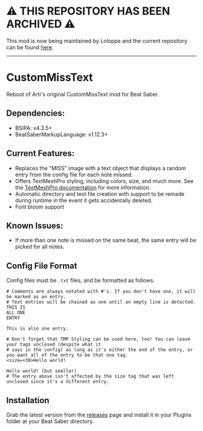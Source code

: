 # ⚠️ THIS REPOSITORY HAS BEEN ARCHIVED ⚠️  
This mod is now being maintained by Loloppe and the current repository can be found [here](https://github.com/Loloppe/CustomMissText).

---
# CustomMissText
Reboot of Arti's original CustomMissText mod for Beat Saber.

## Dependencies:
* BSIPA: v4.3.5+
* BeatSaberMarkupLanguage: v1.12.3+

## Current Features:
* Replaces the "MISS" image with a text object that displays a random entry from the config file for each note missed.
* Offers TextMeshPro styling, including colors, size, and much more. See the [TextMeshPro documentation](http://digitalnativestudios.com/textmeshpro/docs/rich-text/ "TextMeshPro Docs") for more information.
* Automatic directory and text file creation with support to be remade during runtime in the event it gets accidentally deleted.
* Font bloom support

## Known Issues:
* If more than one note is missed on the same beat, the same entry will be picked for all notes.

## Config File Format
Config files must be `.txt` files, and be formatted as follows.
```
# Comments are always notated with #'s. If you don't have one, it will be marked as an entry.
# Text entries will be chained as one until an empty line is detected.
THIS IS
ALL ONE
ENTRY

This is also one entry.

# Don't forget that TMP Styling can be used here, too! You can leave your tags unclosed (despite what it
# says in the config) as long as it's either the end of the entry, or you want all of the entry to be that one tag.
<size=+30>Hello world!

Hello world! (but smaller)
# The entry above isn't affected by the size tag that was left unclosed since it's a different entry.
```

## Installation
Grab the latest version from the [releases](https://github.com/Exomanz/CustomMissText/releases/latest "releases") page and install it in your Plugins folder at your Beat Saber directory.

